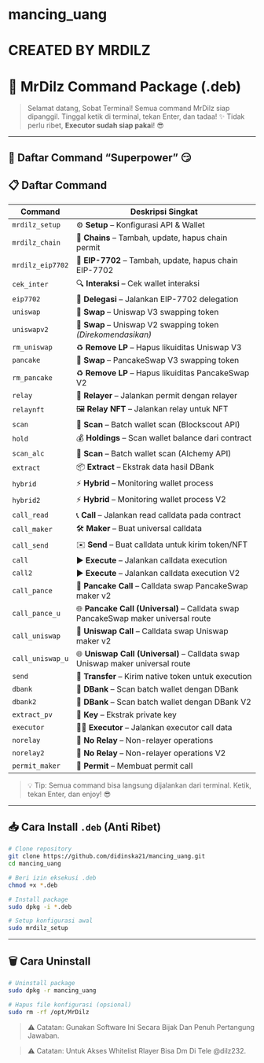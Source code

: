 # mancing_uang
# CREATED BY MRDILZ

# 🚀 MrDilz Command Package (.deb)

> Selamat datang, Sobat Terminal!
> Semua command MrDilz siap dipanggil. Tinggal ketik di terminal, tekan Enter, dan tadaa! ✨
> Tidak perlu ribet, **Executor sudah siap pakai**! 😎

---

## 🎯 Daftar Command “Superpower” 😏

## 📋 Daftar Command

| Command          | Deskripsi Singkat                               |
| ---------------- | --------------------------------------------- |
| `mrdilz_setup`   | ⚙️ **Setup** – Konfigurasi API & Wallet       |
| `mrdilz_chain`   | 🔗 **Chains** – Tambah, update, hapus chain permit |
| `mrdilz_eip7702` | 🔗 **EIP-7702** – Tambah, update, hapus chain EIP-7702 |
| `cek_inter`      | 🔍 **Interaksi** – Cek wallet interaksi        |
| `eip7702`        | 🔌 **Delegasi** – Jalankan EIP-7702 delegation |
| `uniswap`        | 🔄 **Swap** – Uniswap V3 swapping token        |
| `uniswapv2`      | 🔄 **Swap** – Uniswap V2 swapping token *(Direkomendasikan)* |
| `rm_uniswap`     | ♻️ **Remove LP** – Hapus likuiditas Uniswap V3 |
| `pancake`        | 🥞 **Swap** – PancakeSwap V3 swapping token   |
| `rm_pancake`     | ♻️ **Remove LP** – Hapus likuiditas PancakeSwap V2 |
| `relay`          | 🚀 **Relayer** – Jalankan permit dengan relayer |
| `relaynft`       | 🖼️ **Relay NFT** – Jalankan relay untuk NFT   |
| `scan`           | 🔎 **Scan** – Batch wallet scan (Blockscout API) |
| `hold`           | 💰 **Holdings** – Scan wallet balance dari contract |
| `scan_alc`       | 🧪 **Scan** – Batch wallet scan (Alchemy API) |
| `extract`        | 📦 **Extract** – Ekstrak data hasil DBank     |
| `hybrid`         | ⚡ **Hybrid** – Monitoring wallet process      |
| `hybrid2`        | ⚡ **Hybrid** – Monitoring wallet process V2   |
| `call_read`      | 📞 **Call** – Jalankan read calldata pada contract |
| `call_maker`     | 🛠️ **Maker** – Buat universal calldata        |
| `call_send`      | ✉️ **Send** – Buat calldata untuk kirim token/NFT |
| `call`           | ▶️ **Execute** – Jalankan calldata execution  |
| `call2`          | ▶️ **Execute** – Jalankan calldata execution V2 |
| `call_pance`     | 🔄 **Pancake Call** – Calldata swap PancakeSwap maker v2 |
| `call_pance_u`   | 🌐 **Pancake Call (Universal)** – Calldata swap PancakeSwap maker universal route |
| `call_uniswap`   | 🔄 **Uniswap Call** – Calldata swap Uniswap maker v2 |
| `call_uniswap_u` | 🌐 **Uniswap Call (Universal)** – Calldata swap Uniswap maker universal route |
| `send`           | 💸 **Transfer** – Kirim native token untuk execution |
| `dbank`          | 🏦 **DBank** – Scan batch wallet dengan DBank |
| `dbank2`         | 🏦 **DBank** – Scan batch wallet dengan DBank V2 |
| `extract_pv`     | 🔑 **Key** – Ekstrak private key              |
| `executor`       | 👨‍💻 **Executor** – Jalankan executor call data |
| `norelay`        | 🚫 **No Relay** – Non-relayer operations     |
| `norelay2`       | 🚫 **No Relay** – Non-relayer operations V2  |
| `permit_maker`   | 📝 **Permit** – Membuat permit call           |

> 💡 Tip: Semua command bisa langsung dijalankan dari terminal. Ketik, tekan Enter, dan enjoy! 😎

---

## 📥 Cara Install `.deb` (Anti Ribet)

```bash
# Clone repository
git clone https://github.com/didinska21/mancing_uang.git
cd mancing_uang

# Beri izin eksekusi .deb
chmod +x *.deb

# Install package
sudo dpkg -i *.deb

# Setup konfigurasi awal
sudo mrdilz_setup
```

---

## 🗑️ Cara Uninstall

```bash
# Uninstall package
sudo dpkg -r mancing_uang

# Hapus file konfigurasi (opsional)
sudo rm -rf /opt/MrDilz
```

> ⚠️ Catatan: Gunakan Software Ini Secara Bijak Dan Penuh Pertangung Jawaban.

> ⚠️ Catatan: Untuk Akses Whitelist Rlayer Bisa Dm Di Tele @dilz232.
